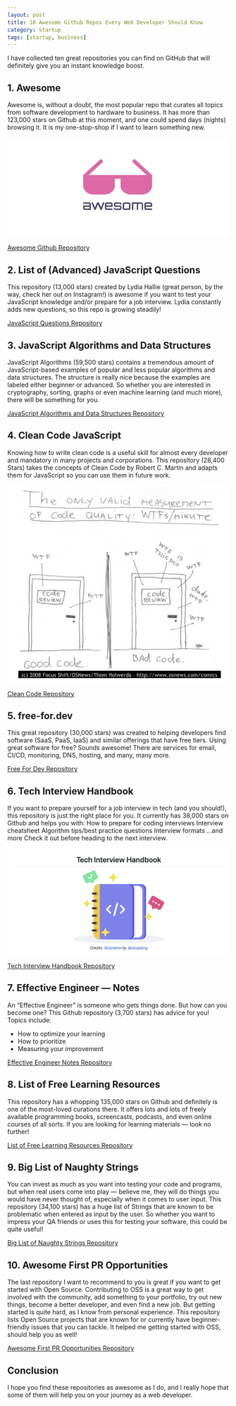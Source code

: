 ```yaml
---
layout: post
title: 10 Awesome Github Repos Every Web Developer Should Know
category: Startup
tags: [startup, business]
---
```


I have collected ten great repositories you can find on GitHub that will definitely give you an instant knowledge boost.

## 1. Awesome
Awesome is, without a doubt, the most popular repo that curates all topics from software development to hardware to business. It has more than 123,000 stars on Github at this moment, and one could spend days (nights) browsing it. It is my one-stop-shop if I want to learn something new.

<img src="/public/img/awesome.png" title="awesome" alt="awesome"/>

[Awesome Github Repository](https://github.com/sindresorhus/awesome)

## 2. List of (Advanced) JavaScript Questions
This repository (13,000 stars) created by Lydia Hallie (great person, by the way, check her out on Instagram!) is awesome if you want to test your JavaScript knowledge and/or prepare for a job interview. Lydia constantly adds new questions, so this repo is growing steadily!


[JavaScript Questions Repository](https://github.com/lydiahallie/javascript-questions)

## 3. JavaScript Algorithms and Data Structures
JavaScript Algorithms (59,500 stars) contains a tremendous amount of JavaScript-based examples of popular and less popular algorithms and data structures. The structure is really nice because the examples are labeled either beginner or advanced. So whether you are interested in cryptography, sorting, graphs or even machine learning (and much more), there will be something for you.

[JavaScript Algorithms and Data Structures Repository](https://github.com/trekhleb/javascript-algorithms)

## 4. Clean Code JavaScript
Knowing how to write clean code is a useful skill for almost every developer and mandatory in many projects and corporations. This repository (28,400 Stars) takes the concepts of Clean Code by Robert C. Martin and adapts them for JavaScript so you can use them in future work.

<img src="/public/img/clean_code_meme.png" title="clean code" alt="clean code"/>

[Clean Code Repository](https://github.com/ryanmcdermott/clean-code-javascript)

## 5. free-for.dev
This great repository (30,000 stars) was created to helping developers find software (SaaS, PaaS, IaaS) and similar offerings that have free tiers. Using great software for free? Sounds awesome! There are services for email, CI/CD, monitoring, DNS, hosting, and many, many more.

[Free For Dev Repository](https://github.com/ripienaar/free-for-dev)

## 6. Tech Interview Handbook
If you want to prepare yourself for a job interview in tech (and you should!), this repository is just the right place for you. It currently has 38,000 stars on Github and helps you with:
How to prepare for coding interviews
Interview cheatsheet
Algorithm tips/best practice questions
Interview formats
…and more
Check it out before heading to the next interview.

<img src="/public/img/tech_interview_handbook.png" title="tech interview handbook" alt="tech interview handbook"/>

[Tech Interview Handbook Repository](https://github.com/yangshun/tech-interview-handbook)

## 7. Effective Engineer — Notes
An “Effective Engineer” is someone who gets things done. But how can you become one? This Github repository (3,700 stars) has advice for you! Topics include:
- How to optimize your learning
- How to prioritize
- Measuring your improvement

[Effective Engineer Notes Repository](https://gist.github.com/rondy/af1dee1d28c02e9a225ae55da2674a6f)

## 8. List of Free Learning Resources
This repository has a whopping 135,000 stars on Github and definitely is one of the most-loved curations there. It offers lots and lots of freely available programming books, screencasts, podcasts, and even online courses of all sorts. If you are looking for learning materials — look no further!


[List of Free Learning Resources Repository](https://github.com/EbookFoundation/free-programming-books)

## 9. Big List of Naughty Strings
You can invest as much as you want into testing your code and programs, but when real users come into play — believe me, they will do things you would have never thought of, especially when it comes to user input. This repository (34,100 stars) has a huge list of Strings that are known to be problematic when entered as input by the user. So whether you want to impress your QA friends or uses this for testing your software, this could be quite useful!


[Big List of Naughty Strings Repository](https://github.com/minimaxir/big-list-of-naughty-strings)

## 10. Awesome First PR Opportunities
The last repository I want to recommend to you is great if you want to get started with Open Source. Contributing to OSS is a great way to get involved with the community, add something to your portfolio, try out new things, become a better developer, and even find a new job. But getting started is quite hard, as I know from personal experience. This repository lists Open Source projects that are known for or currently have beginner-friendly issues that you can tackle. It helped me getting started with OSS, should help you as well!


[Awesome First PR Opportunities Repository](https://github.com/MunGell/awesome-for-beginners)

## Conclusion

I hope you find these repositories as awesome as I do, and I really hope that some of them will help you on your journey as a web developer.
